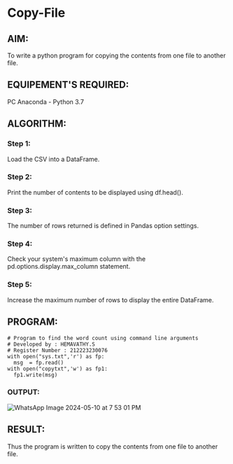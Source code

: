 # Copy-File
## AIM:
To write a python program for copying the contents from one file to another file.
## EQUIPEMENT'S REQUIRED: 
PC
Anaconda - Python 3.7
## ALGORITHM: 
### Step 1:
Load the CSV into a DataFrame.

### Step 2: 
 Print the number of contents to be displayed using df.head().
### Step 3: 
The number of rows returned is defined in Pandas option settings.
### Step 4:  
Check your system's maximum column with the pd.options.display.max_column statement.
### Step 5: 
Increase the maximum number of rows to display the entire DataFrame.


## PROGRAM:
```
# Program to find the word count using command line arguments
# Developed by : HEMAVATHY.S
# Register Number : 212223230076
with open("sys.txt",'r') as fp:
  msg  = fp.read()
with open("copytxt",'w') as fp1:
  fp1.write(msg)

```

### OUTPUT:
![WhatsApp Image 2024-05-10 at 7 53 01 PM](https://github.com/Hemaatchu/Copy-File/assets/147328300/cf782ab0-e40b-4bc6-86c3-138024d9afaf)



## RESULT:
Thus the program is written to copy the contents from one file to another file.
